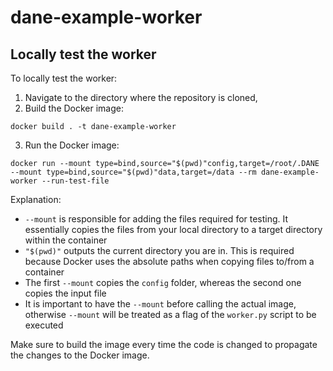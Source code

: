 # dane-example-worker

## Locally test the worker

To locally test the worker:

1. Navigate to the directory where the repository is cloned, 
2. Build the Docker image:
```
docker build . -t dane-example-worker
```
3. Run the Docker image:
```
docker run --mount type=bind,source="$(pwd)"config,target=/root/.DANE --mount type=bind,source="$(pwd)"data,target=/data --rm dane-example-worker --run-test-file
```

Explanation:

- `--mount` is responsible for adding the files required for testing. It essentially copies the files from your local directory to a target directory within the container
- `"$(pwd)"` outputs the current directory you are in. This is required because Docker uses the absolute paths when copying files to/from a container
- The first `--mount` copies the `config` folder, whereas the second one copies the input file
- It is important to have the `--mount` before calling the actual image, otherwise `--mount` will be treated as a flag of the `worker.py` script to be executed

Make sure to build the image every time the code is changed to propagate the changes to the Docker image.
